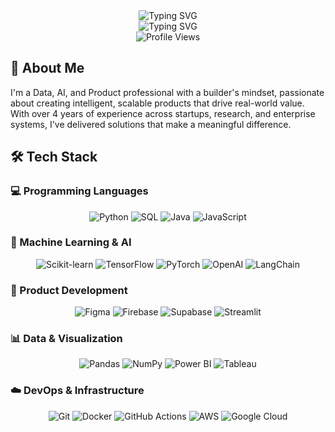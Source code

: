 <div align="center">
  <img src="https://readme-typing-svg.herokuapp.com?font=Fira+Code&weight=500&size=28&pause=1000&color=00D4FF&center=true&vCenter=true&width=600&height=100&lines=Data+%26+AI+Professional;Product+Builder;Problem+Solver;Innovation+Enthusiast" alt="Typing SVG" />
</div>
<div align="center">
  <img src="https://readme-typing-svg.herokuapp.com?font=Fira+Code&weight=500&size=20&pause=1000&color=00D4FF&center=true&vCenter=true&width=600&height=50&lines=Ready+to+collaborate+on+exciting+projects!;Let's+build+something+amazing+together!" alt="Typing SVG" />
</div> 

<div align="center">
  <img src="https://komarev.com/ghpvc/?username=sridharmalladi&style=flat-square&color=blue" alt="Profile Views" />
</div>

## 🚀 About Me

I'm a Data, AI, and Product professional with a builder's mindset, passionate about creating intelligent, scalable products that drive real-world value. With over 4 years of experience across startups, research, and enterprise systems, I've delivered solutions that make a meaningful difference.

## 🛠️ Tech Stack

### 💻 Programming Languages
<div align="center">
  <img src="https://img.shields.io/badge/-Python-6B7280?style=flat-square&logo=python&logoColor=white" alt="Python" />
  <img src="https://img.shields.io/badge/-SQL-6B7280?style=flat-square&logo=mysql&logoColor=white" alt="SQL" />
  <img src="https://img.shields.io/badge/-Java-6B7280?style=flat-square&logo=openjdk&logoColor=white" alt="Java" />
  <img src="https://img.shields.io/badge/-JavaScript-6B7280?style=flat-square&logo=javascript&logoColor=white" alt="JavaScript" />
</div>

### 🤖 Machine Learning & AI
<div align="center">
  <img src="https://img.shields.io/badge/-scikit--learn-6B7280?style=flat-square&logo=scikit-learn&logoColor=white" alt="Scikit-learn" />
  <img src="https://img.shields.io/badge/-TensorFlow-6B7280?style=flat-square&logo=tensorflow&logoColor=white" alt="TensorFlow" />
  <img src="https://img.shields.io/badge/-PyTorch-6B7280?style=flat-square&logo=pytorch&logoColor=white" alt="PyTorch" />
  <img src="https://img.shields.io/badge/-OpenAI-6B7280?style=flat-square&logo=openai&logoColor=white" alt="OpenAI" />
  <img src="https://img.shields.io/badge/-LangChain-6B7280?style=flat-square&logo=langchain&logoColor=white" alt="LangChain" />
</div>

### 🎨 Product Development
<div align="center">
  <img src="https://img.shields.io/badge/-Figma-6B7280?style=flat-square&logo=figma&logoColor=white" alt="Figma" />
  <img src="https://img.shields.io/badge/-Firebase-6B7280?style=flat-square&logo=firebase&logoColor=white" alt="Firebase" />
  <img src="https://img.shields.io/badge/-Supabase-6B7280?style=flat-square&logo=supabase&logoColor=white" alt="Supabase" />
  <img src="https://img.shields.io/badge/-Streamlit-6B7280?style=flat-square&logo=streamlit&logoColor=white" alt="Streamlit" />
</div>

### 📊 Data & Visualization
<div align="center">
  <img src="https://img.shields.io/badge/-Pandas-6B7280?style=flat-square&logo=pandas&logoColor=white" alt="Pandas" />
  <img src="https://img.shields.io/badge/-NumPy-6B7280?style=flat-square&logo=numpy&logoColor=white" alt="NumPy" />
  <img src="https://img.shields.io/badge/-Power_BI-6B7280?style=flat-square&logo=power-bi&logoColor=white" alt="Power BI" />
  <img src="https://img.shields.io/badge/-Tableau-6B7280?style=flat-square&logo=tableau&logoColor=white" alt="Tableau" />
</div>

### ☁️ DevOps & Infrastructure
<div align="center">
  <img src="https://img.shields.io/badge/-Git-6B7280?style=flat-square&logo=git&logoColor=white" alt="Git" />
  <img src="https://img.shields.io/badge/-Docker-6B7280?style=flat-square&logo=docker&logoColor=white" alt="Docker" />
  <img src="https://img.shields.io/badge/-GitHub_Actions-6B7280?style=flat-square&logo=github-actions&logoColor=white" alt="GitHub Actions" />
  <img src="https://img.shields.io/badge/-AWS-6B7280?style=flat-square&logo=amazon-aws&logoColor=white" alt="AWS" />
  <img src="https://img.shields.io/badge/-Google_Cloud-6B7280?style=flat-square&logo=google-cloud&logoColor=white" alt="Google Cloud" />
</div>
